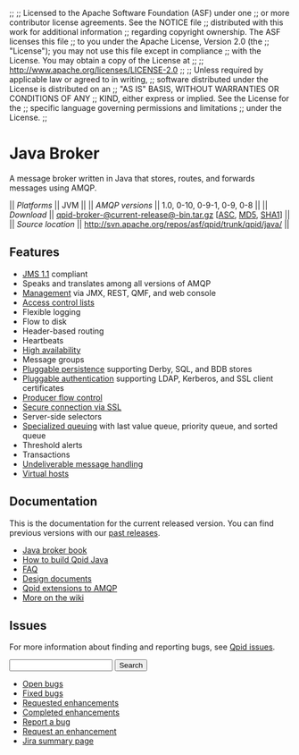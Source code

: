 ;;
;; Licensed to the Apache Software Foundation (ASF) under one
;; or more contributor license agreements.  See the NOTICE file
;; distributed with this work for additional information
;; regarding copyright ownership.  The ASF licenses this file
;; to you under the Apache License, Version 2.0 (the
;; "License"); you may not use this file except in compliance
;; with the License.  You may obtain a copy of the License at
;; 
;;   http://www.apache.org/licenses/LICENSE-2.0
;; 
;; Unless required by applicable law or agreed to in writing,
;; software distributed under the License is distributed on an
;; "AS IS" BASIS, WITHOUT WARRANTIES OR CONDITIONS OF ANY
;; KIND, either express or implied.  See the License for the
;; specific language governing permissions and limitations
;; under the License.
;;

# Java Broker

A message broker written in Java that stores, routes, and forwards
messages using AMQP.

  || *Platforms* || JVM ||
  || *AMQP versions* || 1.0, 0-10, 0-9-1, 0-9, 0-8 ||
  || *Download* || [qpid-broker-@current-release@-bin.tar.gz](http://www.apache.org/dyn/closer.cgi/qpid/@current-release@/binaries/qpid-broker-@current-release@-bin.tar.gz) \[[ASC](http://www.apache.org/dist/qpid/@current-release@/binaries/qpid-broker-@current-release@-bin.tar.gz.asc), [MD5](http://www.apache.org/dist/qpid/@current-release@/binaries/qpid-broker-@current-release@-bin.tar.gz.md5), [SHA1](http://www.apache.org/dist/qpid/@current-release@/binaries/qpid-broker-@current-release@-bin.tar.gz.sha1)] ||
  || *Source location* ||  <http://svn.apache.org/repos/asf/qpid/trunk/qpid/java/> ||

## Features

<div class="two-column" markdown="1">

 - [JMS 1.1](http://www.oracle.com/technetwork/java/docs-136352.html) compliant
 - Speaks and translates among all versions of AMQP
 - [Management](@current-release-url@/java-broker/book/Java-Broker-Configuring-And-Managing.html) via JMX, REST, QMF, and web console
 - [Access control lists](@current-release-url@/java-broker/book/Java-Broker-Security-ACLs.html)
 - Flexible logging
 - Flow to disk
 - Header-based routing
 - Heartbeats
 - [High availability](@current-release-url@/java-broker/book/Java-Broker-High-Availability.html)
 - Message groups
 - [Pluggable persistence](@current-release-url@/java-broker/book/Java-Broker-Stores.html) supporting Derby, SQL, and BDB stores
 - [Pluggable authentication](@current-release-url@/java-broker/book/Java-Broker-Security.html#Java-Broker-Security-Authentication-Providers) supporting LDAP, Kerberos, and SSL client certificates
 - [Producer flow control](@current-release-url@/java-broker/book/Java-Broker-Runtime-Disk-Space-Management.html#Qpid-Producer-Flow-Control)
 - [Secure connection via SSL](@current-release-url@/java-broker/book/Java-Broker-Security-SSL.html)
 - Server-side selectors
 - [Specialized queuing](@current-release-url@/java-broker/book/Java-Broker-Queues.html) with last value queue, priority queue, and sorted queue
 - Threshold alerts
 - Transactions
 - [Undeliverable message handling](@current-release-url@/java-broker/book/Java-Broker-Runtime-Handling-Undeliverable-Messages.html)
 - [Virtual hosts](@current-release-url@/java-broker/book/Java-Broker-Virtual-Hosts.html)

</div>

## Documentation

This is the documentation for the current released version.  You can
find previous versions with our
[past releases](@site-url@/releases/index.html#past-releases).

<div class="two-column" markdown="1">

 - [Java broker book](@current-release-url@/java-broker/book/index.html)
 - [How to build Qpid Java](https://cwiki.apache.org/confluence/display/qpid/qpid+java+build+how+to)
 - [FAQ](https://cwiki.apache.org/confluence/display/qpid/qpid+java+faq)
 - [Design documents](https://cwiki.apache.org/confluence/display/qpid/java+broker+design)
 - [Qpid extensions to AMQP](https://cwiki.apache.org/confluence/display/qpid/qpid+extensions+to+amqp)
 - [More on the wiki](https://cwiki.apache.org/confluence/display/qpid/qpid+java+documentation)

</div>

## Issues

For more information about finding and reporting bugs, see
[Qpid issues](@site-url@/issues.html).

<div class="indent">
  <form id="jira-search-form">
    <input type="hidden" name="jql" value="project = QPID and component = 'Java Broker' and text ~ '{}' order by updatedDate desc"/>
    <input type="text" name="text"/>
    <button type="submit">Search</button>
  </form>
</div>

<div class="two-column" markdown="1">

 - [Open bugs](http://issues.apache.org/jira/issues/?jql=resolution+%3D+EMPTY+and+issuetype+%3D+%22Bug%22+and+component+%3D+%22Java+Broker%22+and+project+%3D+%22QPID%22)
 - [Fixed bugs](http://issues.apache.org/jira/issues/?jql=resolution+%3D+%22Fixed%22+and+issuetype+%3D+%22Bug%22+and+component+%3D+%22Java+Broker%22+and+project+%3D+%22QPID%22)
 - [Requested enhancements](http://issues.apache.org/jira/issues/?jql=resolution+%3D+EMPTY+and+issuetype+in+%28%22New+Feature%22%2C+%22Improvement%22%29+and+component+%3D+%22Java+Broker%22+and+project+%3D+%22QPID%22)
 - [Completed enhancements](http://issues.apache.org/jira/issues/?jql=resolution+%3D+%22Fixed%22+and+issuetype+in+%28%22New+Feature%22%2C+%22Improvement%22%29+and+component+%3D+%22Java+Broker%22+and+project+%3D+%22QPID%22)
 - [Report a bug](http://issues.apache.org/jira/secure/CreateIssueDetails!init.jspa?pid=12310520&issuetype=1&priority=3&summary=[Enter%20a%20brief%20description]&components=12311388)
 - [Request an enhancement](http://issues.apache.org/jira/secure/CreateIssueDetails!init.jspa?pid=12310520&issuetype=4&priority=3&summary=[Enter%20a%20brief%20description]&components=12311388)
 - [Jira summary page](http://issues.apache.org/jira/browse/QPID/component/12311388)

</div>
